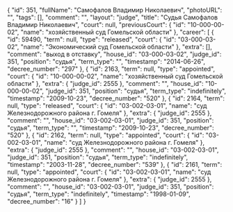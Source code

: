 {
    "id": 351,
    "fullName": "Самофалов Владимир Николаевич",
    "photoURL": "",
    "tags": [],
    "comment": "",
    "layout": "judge",
    "title": "Судья Самофалов Владимир Николаевич",
    "court": null,
    "previousCourt": {
        "id": "10-000-00-02",
        "name": "хозяйственный суд Гомельской области"
    },
    "career": [
        {
            "id": 59490,
            "term": null,
            "type": "released",
            "court": {
                "id": "03-000-03-02",
                "name": "Экономический суд Гомельской области"
            },
            "extra": [],
            "comment": "выход в отставку",
            "house_id": "03-000-03-02",
            "judge_id": 351,
            "position": "судья",
            "term_type": "",
            "timestamp": "2014-06-26",
            "decree_number": "297"
        },
        {
            "id": 2163,
            "term": null,
            "type": "appointed",
            "court": {
                "id": "10-000-00-02",
                "name": "хозяйственный суд Гомельской области"
            },
            "extra": {
                "judge_id": 2555
            },
            "comment": "",
            "house_id": "10-000-00-02",
            "judge_id": 351,
            "position": "судья",
            "term_type": "indefinitely",
            "timestamp": "2009-10-23",
            "decree_number": "520"
        },
        {
            "id": 2164,
            "term": null,
            "type": "released",
            "court": {
                "id": "03-002-03-01",
                "name": "суд Железнодорожного района г. Гомеля"
            },
            "extra": {
                "judge_id": 2555
            },
            "comment": "",
            "house_id": "03-002-03-01",
            "judge_id": 351,
            "position": "судья",
            "term_type": "",
            "timestamp": "2009-10-23",
            "decree_number": "520"
        },
        {
            "id": 2162,
            "term": null,
            "type": "appointed",
            "court": {
                "id": "03-002-03-01",
                "name": "суд Железнодорожного района г. Гомеля"
            },
            "extra": {
                "judge_id": 2555
            },
            "comment": "",
            "house_id": "03-002-03-01",
            "judge_id": 351,
            "position": "судья",
            "term_type": "indefinitely",
            "timestamp": "2003-11-28",
            "decree_number": "539"
        },
        {
            "id": 2161,
            "term": null,
            "type": "appointed",
            "court": {
                "id": "03-002-03-01",
                "name": "суд Железнодорожного района г. Гомеля"
            },
            "extra": {
                "judge_id": 2555
            },
            "comment": "",
            "house_id": "03-002-03-01",
            "judge_id": 351,
            "position": "судья",
            "term_type": "indefinitely",
            "timestamp": "1998-01-09",
            "decree_number": "16"
        }
    ]
}
